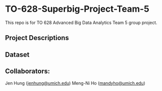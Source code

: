 # TO-628-Superbig-Project-Team-5

This repo is for TO 628 Advanced Big Data Analytics Team 5 group project.

## Project Descriptions

## Dataset


## Collaborators:

Jen Hung (jenhung@umich.edu) 
Meng-Ni Ho (mandyho@umich.edu)
